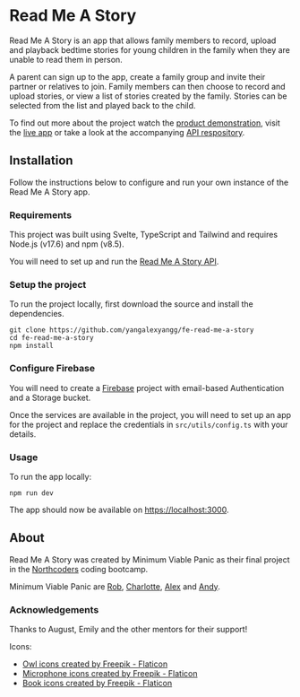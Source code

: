# Read Me A Story

Read Me A Story is an app that allows family members to record, upload and playback bedtime stories for young children in the family when they are unable to read them in person.

A parent can sign up to the app, create a family group and invite their partner or relatives to join. Family members can then choose to record and upload stories, or view a list of stories created by the family. Stories can be selected from the list and played back to the child.

To find out more about the project watch the [product demonstration](#), visit the [live app](#) or take a look at the accompanying [API respository](https://github.com/yangalexyangg/be-read-me-a-story/).

## Installation

Follow the instructions below to configure and run your own instance of the Read Me A Story app.

### Requirements

This project was built using Svelte, TypeScript and Tailwind and requires Node.js (v17.6) and npm (v8.5).

You will need to set up and run the [Read Me A Story API](https://github.com/yangalexyangg/be-read-me-a-story).

### Setup the project

To run the project locally, first download the source and install the dependencies.

```
git clone https://github.com/yangalexyangg/fe-read-me-a-story
cd fe-read-me-a-story
npm install
```

### Configure Firebase

You will need to create a [Firebase](https://firebase.google.com/) project with email-based Authentication and a Storage bucket.

Once the services are available in the project, you will need to set up an app for the project and replace the credentials in `src/utils/config.ts` with your details.

### Usage

To run the app locally:

```
npm run dev
```

The app should now be available on [https://localhost:3000](https://localhost:3000).

## About

Read Me A Story was created by Minimum Viable Panic as their final project in the [Northcoders](https://northcoders.com) coding bootcamp.

Minimum Viable Panic are [Rob](https://github.com/RobParry6/), [Charlotte](https://github.com/321jellyfish/), [Alex](https://github.com/yangalexyangg/) and [Andy](https://github.com/akflds/).

### Acknowledgements

Thanks to August, Emily and the other mentors for their support!

Icons:

- <a href="https://www.flaticon.com/free-icons/owl" title="owl icons">Owl icons created by Freepik - Flaticon</a>
- <a href="https://www.flaticon.com/free-icons/microphone" title="microphone icons">Microphone icons created by Freepik - Flaticon</a>
- <a href="https://www.flaticon.com/free-icons/book" title="book icons">Book icons created by Freepik - Flaticon</a>

